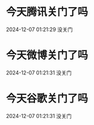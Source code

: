# 今天腾讯关门了吗

2024-12-07 01:21:29 没关门

# 今天微博关门了吗

2024-12-07 01:21:31 没关门

# 今天谷歌关门了吗

2024-12-07 01:21:31 没关门

